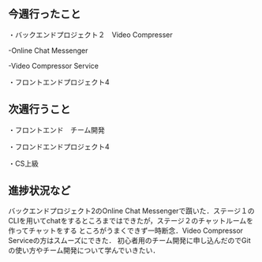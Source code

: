 ## 今週行ったこと
・バックエンドプロジェクト２　Video Compresser 

  -Online Chat Messenger
  
  -Video Compressor Service

・フロントエンドプロジェクト4

## 次週行うこと
・フロントエンド　チーム開発

・フロンドエンドプロジェクト4

・CS上級

## 進捗状況など
バックエンドプロジェクト2のOnline Chat Messengerで躓いた．ステージ１のCLIを用いてchatをするところまではできたが，ステージ２のチャットルームを作ってチャットをする
ところがうまくできず一時断念．Video Compressor Serviceの方はスムーズにできた．
初心者用のチーム開発に申し込んだのでGitの使い方やチーム開発について学んでいきたい．

